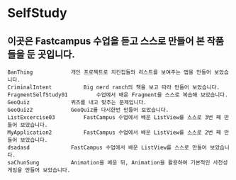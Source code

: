# SelfStudy
## 이곳은 Fastcampus 수업을 듣고 스스로 만들어 본 작품들을 둔 곳입니다.

	BanThing			개인 프로젝트로 치킨집들의 리스트를 보여주는 앱을 만들어 보았습니다.
 	CriminalIntent 			Big nerd ranch의 책을 보고 따라 만들어 보았습니다.
	FragmentSelfStudy01 		수업에서 배운 Fragment을 스스로 복습해 보았습니다.
	GeoQuiz 			퀴즈를 내고 맞추는 문제입니다.
	GeoQuiz2 			GeoQuiz를 다시한번 만들어 보았습니다.
	ListExcercise03 		FastCampus 수업에서 배운 ListView를 스스로 3번 째 만들어 보았습니다.
	MyApplication2 			FastCampus 수업에서 배운 ListView를 스스로 2번 째 만들어 보았습니다.
	dsadasd 			FastCampus 수업에서 배운 ListView를 스스로 만들어 보았습니다.
	saChunSung 			Animation을 배운 뒤, Animation을 활용하여 기본적인 사천성 게임을 만들어 보았습니다.
	
